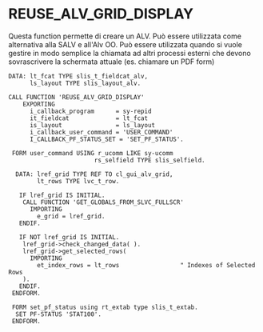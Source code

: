<h1>REUSE_ALV_GRID_DISPLAY</h1>    
Questa function permette di creare un ALV. Può essere utilizzata come alternativa alla SALV e all'Alv OO.     
Può essere utilizzata quando si vuole gestire in modo semplice la chiamata ad altri processi esterni che devono sovrascrivere la schermata attuale (es. chiamare un PDF form)

```abap
DATA: lt_fcat TYPE slis_t_fieldcat_alv,
      ls_layout TYPE slis_layout_alv.
        
CALL FUNCTION 'REUSE_ALV_GRID_DISPLAY'
    EXPORTING
      i_callback_program      = sy-repid
      it_fieldcat             = lt_fcat
      is_layout               = ls_layout
      i_callback_user_command = 'USER_COMMAND'
      I_CALLBACK_PF_STATUS_SET = 'SET_PF_STATUS'.
      
 FORM user_command USING r_ucomm LIKE sy-ucomm
                        rs_selfield TYPE slis_selfield.
                        
  DATA: lref_grid TYPE REF TO cl_gui_alv_grid,
        lt_rows TYPE lvc_t_row.
        
   IF lref_grid IS INITIAL.
    CALL FUNCTION 'GET_GLOBALS_FROM_SLVC_FULLSCR'
      IMPORTING
        e_grid = lref_grid.
   ENDIF.
   
   IF NOT lref_grid IS INITIAL.
    lref_grid->check_changed_data( ).
    lref_grid->get_selected_rows(
      IMPORTING
        et_index_rows = lt_rows                 " Indexes of Selected Rows
    ).
   ENDIF.
 ENDFORM.
 
 FORM set_pf_status using rt_extab type slis_t_extab.
  SET PF-STATUS 'STAT100'.
 ENDFORM.
```
